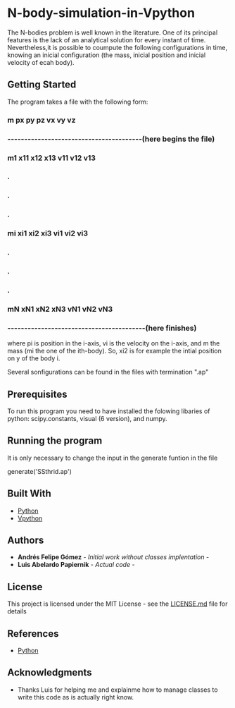 # N-body-simulation-in-Vpython

The N-bodies problem is well known in the literature. One of its principal features is the lack of an analytical solution for every instant of time. Nevertheless,it is possible to coumpute the following configurations in time, knowing an inicial configuration (the mass, inicial position and inicial velocity of ecah body).

## Getting Started 

The program takes a file with the following form: 

### m px   py  pz  vx  vy  vz
### ----------------------------------------(here begins the file)
### m1 x11 x12 x13 v11 v12 v13
### .
### .
### .
### mi xi1 xi2 xi3 vi1 vi2 vi3
### .
### .
### .
### mN xN1 xN2 xN3 vN1 vN2 vN3
### -----------------------------------------(here finishes)

where pi is position in the i-axis, vi is the velocity on the i-axis, and m the mass (mi the one of the ith-body). So, xi2 is for example the intial position on y of the body i.   

Several sonfigurations can be found in the files with termination ".ap"


## Prerequisites

To run this program you need to have installed the folowing libaries of python: scipy.constants, visual (6 version), and numpy.

## Running the program 

It is only necessary to change the input in the generate funtion in the file  

generate('SSthrid.ap')


## Built With

* [Python](https://www.python.org/) 
* [Vpython](https://www.python.org/) 

## Authors

* **Andrés Felipe Gómez** - *Initial work without classes implentation* -
* **Luis Abelardo Papiernik** - *Actual code* -

## License

This project is licensed under the MIT License - see the [LICENSE.md](LICENSE.md) file for details

## References

* [Python](https://www.python.org/) 

## Acknowledgments

* Thanks Luis for helping me and explainme how to manage classes to write this code as is actually right know. 
